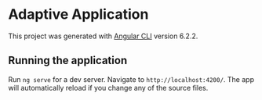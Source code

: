 # Adaptive Application

This project was generated with [Angular CLI](https://github.com/angular/angular-cli) version 6.2.2.

## Running the application

Run `ng serve` for a dev server. Navigate to `http://localhost:4200/`. The app will automatically reload if you change any of the source files.

